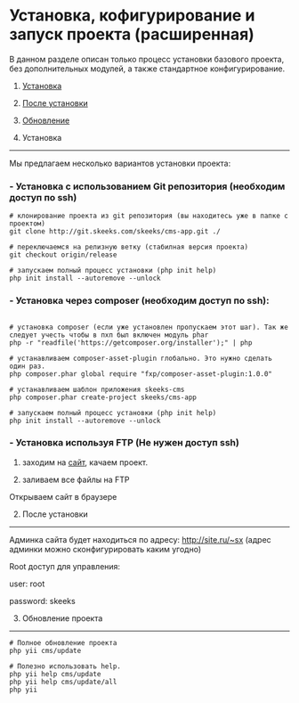 Установка, кофигурирование и запуск проекта (расширенная)
========================================================
В данном разделе описан только процесс установки базового проекта, без дополнительных модулей, а также стандартное конфигурирование.

 1) [Установка](#1)
 
 2) [После установки](#2)
 
 3) [Обновление](#3)
 
 
1) Установка
----------------------------------------
Мы предлагаем несколько вариантов установки проекта:

### - Установка с использованием Git репозитория (необходим доступ по ssh)

~~~
# клонирование проекта из git репозитория (вы находитесь уже в папке с проектом)
git clone http://git.skeeks.com/skeeks/cms-app.git ./

# переключаемся на релизную ветку (стабилная версия проекта)
git checkout origin/release

# запускаем полный процесс установки (php init help)
php init install --autoremove --unlock
~~~

### - Установка через composer (необходим доступ по ssh):

~~~

# установка composer (если уже установлен пропускаем этот шаг). Так же следует учесть чтобы в пхп был включен модуль phar 
php -r "readfile('https://getcomposer.org/installer');" | php

# устанавливаем composer-asset-plugin глобально. Это нужно сделать один раз.
php composer.phar global require "fxp/composer-asset-plugin:1.0.0"

# устанавливаем шаблон приложения skeeks-cms
php composer.phar create-project skeeks/cms-app

# запускаем полный процесс установки (php init help)
php init install --autoremove --unlock
~~~


### - Установка используя FTP (Не нужен доступ ssh)

1) заходим на [сайт](http://git.skeeks.com/skeeks/cms-app.git), качаем проект.

2) заливаем все файлы на FTP

Открываем сайт в браузере


2) После установки
-------

Админка сайта будет находиться по адресу: http://site.ru/~sx (адрес админки можно сконфигурировать каким угодно)

Root доступ для управления:

user: root

password: skeeks



3) Обновление проекта
-------

~~~
# Полное обновление проекта
php yii cms/update
~~~


~~~
# Полезно использовать help.
php yii help cms/update
php yii help cms/update/all
php yii
~~~

